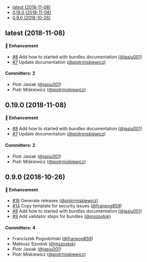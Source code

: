 

<!-- toc -->

- [latest (2018-11-08)](#latest-2018-11-08)
- [0.19.0 (2018-11-08)](#0190-2018-11-08)
- [0.9.0 (2018-10-26)](#090-2018-10-26)

<!-- tocstop -->

## latest (2018-11-08)

#### :rocket: Enhancement
* [#8](https://github.com/kyma-project/bundles/pull/8) Add how to started with bundles documentation ([@jasiu001](https://github.com/jasiu001))
* [#7](https://github.com/kyma-project/bundles/pull/7) Update documentation ([@piotrmiskiewicz](https://github.com/piotrmiskiewicz))

#### Committers: 2
- Piotr Jasiak ([@jasiu001](https://github.com/jasiu001))
- Piotr Miśkiewicz ([@piotrmiskiewicz](https://github.com/piotrmiskiewicz))


## 0.19.0 (2018-11-08)

#### :rocket: Enhancement
* [#8](https://github.com/kyma-project/bundles/pull/8) Add how to started with bundles documentation ([@jasiu001](https://github.com/jasiu001))
* [#7](https://github.com/kyma-project/bundles/pull/7) Update documentation ([@piotrmiskiewicz](https://github.com/piotrmiskiewicz))

#### Committers: 2
- Piotr Jasiak ([@jasiu001](https://github.com/jasiu001))
- Piotr Miśkiewicz ([@piotrmiskiewicz](https://github.com/piotrmiskiewicz))


## 0.9.0 (2018-10-26)

#### :rocket: Enhancement
* [#16](https://github.com/kyma-project/bundles/pull/16) Generate releases ([@piotrmiskiewicz](https://github.com/piotrmiskiewicz))
* [#14](https://github.com/kyma-project/bundles/pull/14) Copy template for security issues ([@franpog859](https://github.com/franpog859))
* [#8](https://github.com/kyma-project/bundles/pull/8) Add how to started with bundles documentation ([@jasiu001](https://github.com/jasiu001))
* [#9](https://github.com/kyma-project/bundles/pull/9) Add validator steps for bundles ([@mszostok](https://github.com/mszostok))

#### Committers: 4
- Franciszek Pogodziński ([@franpog859](https://github.com/franpog859))
- Mateusz Szostok ([@mszostok](https://github.com/mszostok))
- Piotr Jasiak ([@jasiu001](https://github.com/jasiu001))
- Piotr Miśkiewicz ([@piotrmiskiewicz](https://github.com/piotrmiskiewicz))